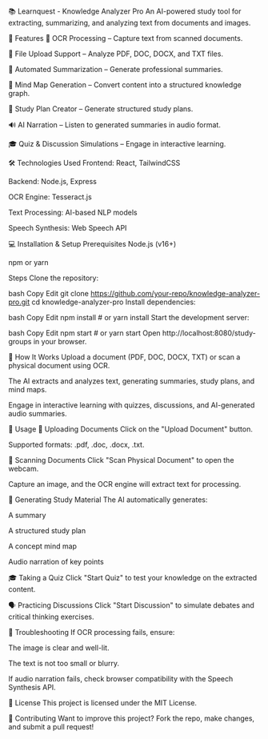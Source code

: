 📚 Learnquest - Knowledge Analyzer Pro An AI-powered study tool for extracting, summarizing, and analyzing text from documents and images.

🚀 Features 📸 OCR Processing – Capture text from scanned documents.

📂 File Upload Support – Analyze PDF, DOC, DOCX, and TXT files.

📑 Automated Summarization – Generate professional summaries.

🧠 Mind Map Generation – Convert content into a structured knowledge graph.

📅 Study Plan Creator – Generate structured study plans.

🔊 AI Narration – Listen to generated summaries in audio format.

🎓 Quiz & Discussion Simulations – Engage in interactive learning.

🛠️ Technologies Used Frontend: React, TailwindCSS

Backend: Node.js, Express

OCR Engine: Tesseract.js

Text Processing: AI-based NLP models

Speech Synthesis: Web Speech API

💻 Installation & Setup Prerequisites Node.js (v16+)

npm or yarn

Steps Clone the repository:

bash Copy Edit git clone https://github.com/your-repo/knowledge-analyzer-pro.git cd knowledge-analyzer-pro Install dependencies:

bash Copy Edit npm install # or yarn install Start the development server:

bash Copy Edit npm start # or yarn start Open http://localhost:8080/study-groups in your browser.

📸 How It Works Upload a document (PDF, DOC, DOCX, TXT) or scan a physical document using OCR.

The AI extracts and analyzes text, generating summaries, study plans, and mind maps.

Engage in interactive learning with quizzes, discussions, and AI-generated audio summaries.

🎯 Usage 📂 Uploading Documents Click on the "Upload Document" button.

Supported formats: .pdf, .doc, .docx, .txt.

📸 Scanning Documents Click "Scan Physical Document" to open the webcam.

Capture an image, and the OCR engine will extract text for processing.

📖 Generating Study Material The AI automatically generates:

A summary

A structured study plan

A concept mind map

Audio narration of key points

🎓 Taking a Quiz Click "Start Quiz" to test your knowledge on the extracted content.

🗣️ Practicing Discussions Click "Start Discussion" to simulate debates and critical thinking exercises.

🔧 Troubleshooting If OCR processing fails, ensure:

The image is clear and well-lit.

The text is not too small or blurry.

If audio narration fails, check browser compatibility with the Speech Synthesis API.

📜 License This project is licensed under the MIT License.

🤝 Contributing Want to improve this project? Fork the repo, make changes, and submit a pull request!
